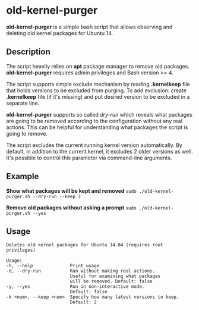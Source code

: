 # old-kernel-purger

__old-kernel-purger__ is a simple bash script that allows observing and deleting old kernel packages for Ubuntu 14.

## Description

The script heavily relies on __apt__ package manager to remove old packages.
__old-kernel-purger__ requires admin privileges and Bash version >= 4.

The script supports simple exclude mechanism by reading __.kernelkeep__ file that holds versions to be excluded from purging.
To add exclusion: create __.kernelkeep__ file (if it's missing) and put desired version to be excluded in a separate line.

__old-kernel-purger__ supports so called _dry-run_ which reveals what packages are going to be removed according to the configuration without any real actions. This can be helpful for understanding what packages the script is going to remove.

The script excludes the current running kernel version automatically.
By default, in addition to the current kernel, it excludes 2 older versions as well. It's possible to control this parameter via command-line arguments.

## Example

__Show what packages will be kept and removed__
```sudo ./old-kernel-purger.sh --dry-run --keep 3```

__Remove old packages without asking a prompt__
```sudo ./old-kernel-purger.sh --yes```

## Usage

```
Deletes old kernel packages for Ubuntu 14.04 (requires root privileges)

Usage:
-h, --help              Print usage
-d, --dry-run           Run without making real actions.
                        Useful for examining what packages
                        will be removed. Default: false
-y, --yes               Run in non-interactive mode.
                        Default: false
-k <num>, --keep <num>  Specify how many latest versions to keep.
                        Default: 2
```
